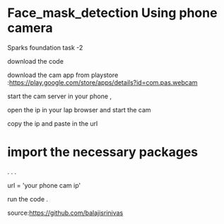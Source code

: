 # Face_mask_detection Using phone camera
Sparks foundation task -2

download the code 



download the cam app from playstore :https://play.google.com/store/apps/details?id=com.pas.webcam


start the cam server in your phone ,

open the ip in your lap browser and start the cam 

copy the ip and paste in the url 

# import the necessary packages
.
.
.

url = 'your phone cam ip'


run the code .


source:https://github.com/balajisrinivas
